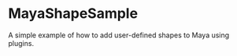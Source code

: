 MayaShapeSample
===============

A simple example of how to add user-defined shapes to Maya using plugins.
